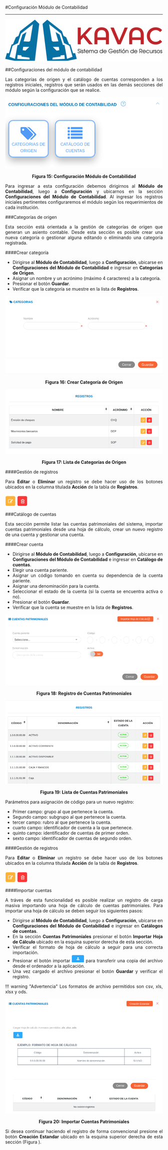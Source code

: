 #Configuración Módulo de Contabilidad
*************************************
<div style="text-align: justify;" >

![Screenshot](../img/logokavac.png#imagen)

##Configuraciones del módulo de contabilidad

Las categorías de origen y el catálogo de cuentas corresponden a los registros iniciales, registros que serán usados en las demás secciones del módulo según la configuración que se realice. 

![Screenshot](../img/figure_15.png)<div style="text-align: center;font-weight: bold">Figura 15: Configuración Módulo de Contabilidad</div>

Para ingresar a esta configuración debemos dirigirnos al **Módulo de Contabilidad**, luego a **Configuración** y ubicarnos en la sección **Configuraciones del Módulo de Contabilidad**.  Al ingresar los registros iniciales pertinentes configuraremos el módulo según los requerimientos de cada institución.  

###Categorías de origen 

Esta sección está orientada a la gestión de categorías de origen que generan un asiento contable.  Desde esta sección es posible crear una nueva categoría o gestionar alguna editando o eliminando una categoría registrada.

####Crear categoría 

- Dirigirse al **Módulo de Contabilidad**, luego a **Configuración**, ubicarse en **Configuraciones del Módulo de Contabilidad** e ingresar en **Categorías de Origen**.
- Asignar un nombre y un acrónimo (máximo 4 caracteres) a la categoría.
- Presionar el botón **Guardar**.
- Verificar que la categoría se muestre en la lista de **Registros**. 

![Screenshot](../img/figure_16.png)<div style="text-align: center;font-weight: bold">Figura 16: Crear Categoría de Origen</div>

![Screenshot](../img/figure_17.png)<div style="text-align: center;font-weight: bold">Figura 17: Lista de Categorías de Origen</div>


####Gestión de registros 

Para **Editar** o **Eliminar** un registro se debe hacer uso de los botones ubicados en la columna titulada **Acción** de la tabla de **Registros**.

![Screenshot](../img/manage_1.png#imagen)


###Catálogo de cuentas

Esta sección permite listar las cuentas patrimoniales del sistema, importar cuentas patrimoniales desde una hoja de cálculo, crear un nuevo registro de una cuenta y gestionar una cuenta. 

####Crear cuenta

- Dirigirse al **Módulo de Contabilidad**, luego a **Configuración**, ubicarse en **Configuraciones del Módulo de Contabilidad** e ingresar en **Catálogo de cuentas**.
- Elegir una cuenta pariente.
- Asignar un código tomando en cuenta su dependencia de la cuenta pariente. 
- Asignar una denominación para la cuenta. 
- Seleccionar el estado de la cuenta (si la cuenta se encuentra activa o no).
- Presionar el botón **Guardar**.
- Verificar que la cuenta se muestre en la lista de **Registros**.


![Screenshot](../img/figure_18.png)<div style="text-align: center;font-weight: bold">Figura 18: Registro de Cuentas Patrimoniales</div>

![Screenshot](../img/figure_19.png)<div style="text-align: center;font-weight: bold">Figura 19: Lista de Cuentas Patrimoniales</div>

Parámetros para asignación de código para un nuevo registro:

- Primer campo: grupo al que pertenece la cuenta.
- Segundo campo: subgrupo al que pertenece la cuenta. 
- tercer campo: rubro al que pertenece la cuenta. 
- cuarto campo: identificador de cuenta a la que pertenece.
- quinto campo: identificador de cuentas de primer orden. 
- sexto campo: identificador de cuentas de segundo orden.

####Gestión de registros 

Para **Editar** o **Eliminar** un registro se debe hacer uso de los botones ubicados en la columna titulada **Acción** de la tabla de **Registros**.

![Screenshot](../img/manage_1.png#imagen)

####Importar cuentas 


A tráves de esta funcionalidad es posible realizar un registro de carga masiva importando una hoja de cálculo de cuentas patrimoniales.	Para importar una hoja de cálculo se deben seguir los siguientes pasos:

- Dirigirse al **Módulo de Contabilidad**, luego a **Configuración**, ubicarse en **Configuraciones del Módulo de Contabilidad** e ingresar en **Catálogos de cuentas**.
- En la sección **Cuentas Patrimoniales** presionar el botón **Importar Hoja de Cálculo** ubicado en la esquina superior derecha de esta sección.
- Verificar el formato de hoja de cálculo a seguir para una correcta importación.
- Presionar el botón importar ![Screenshot](../img/import.png#imagen) para transferir una copia del archivo desde el ordenador a la aplicación.  
- Una vez cargado el archivo presionar el botón **Guardar** y verificar el registro.

!!! warning "Advertencia"
	Los formatos de archivo permitidos son csv, xls, xlsx y ods.

![Screenshot](../img/figure_20.png)<div style="text-align: center;font-weight: bold">Figura 20: Importar Cuentas Patrimoniales</div>

Si desea continuar haciendo el registro de forma convencional presione el botón **Creación Estandar** ubicado en la esquina superior derecha de esta sección (Figura ).

</div>